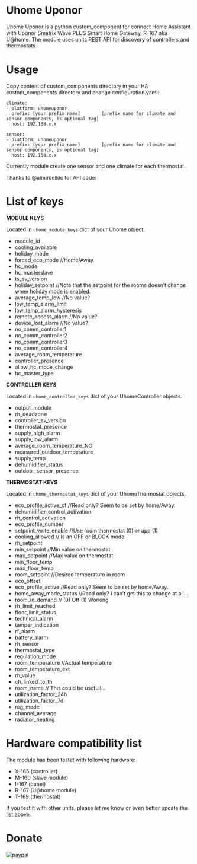 # Uhome Uponor

Uhome Uponor is a python custom_component for connect Home Assistant with Uponor Smatrix Wave PLUS Smart Home Gateway, R-167 aka U@home. The module uses units REST API for discovery of controllers and thermostats.

Usage
=====

Copy content of custom_components directory in your HA custom_components directory and change configuration.yaml:

    climate:
    - platform: uhomeuponor
      prefix: [your prefix name]        [prefix name for climate and sensor components, is optional tag]
      host: 192.168.x.x
  
    sensor:
    - platform: uhomeuponor
      prefix: [your prefix name]        [prefix name for climate and sensor components, is optional tag]
      host: 192.168.x.x
  
Currently module create one sensor and one climate for each thermostat. 

Thanks to @almirdelkic for API code:

List of keys
============

**MODULE KEYS**

Located in ``uhome_module_keys`` dict of your Uhome object.

* module_id
* cooling_available
* holiday_mode
* forced_eco_mode //Home/Away
* hc_mode
* hc_masterslave
* ts_sv_version
* holiday_setpoint  //Note that the setpoint for the rooms doesn’t change when holiday mode is enabled.
* average_temp_low		//No value?
* low_temp_alarm_limit
* low_temp_alarm_hysteresis
* remote_access_alarm		//No value?
* device_lost_alarm		//No value?
* no_comm_controller1
* no_comm_controller2
* no_comm_controller3
* no_comm_controller4
* average_room_temperature
* controller_presence
* allow_hc_mode_change
* hc_master_type

**CONTROLLER KEYS**

Located in ``uhome_controller_keys`` dict of your UhomeController objects.

* output_module
* rh_deadzone
* controller_sv_version
* thermostat_presence
* supply_high_alarm
* supply_low_alarm
* average_room_temperature_NO
* measured_outdoor_temperature
* supply_temp
* dehumidifier_status
* outdoor_sensor_presence

**THERMOSTAT KEYS**

Located in ``uhome_thermostat_keys`` dict of your UhomeThermostat objects.

* eco_profile_active_cf //Read only? Seem to be set by home/Away.
* dehumidifier_control_activation
* rh_control_activation
* eco_profile_number
* setpoint_write_enable //Use room thermostat (0) or app (1)
* cooling_allowed // Is an OFF or BLOCK mode
* rh_setpoint
* min_setpoint //Min value on thermostat
* max_setpoint //Max value on thermostat
* min_floor_temp
* max_floor_temp
* room_setpoint //Desired temperature in room
* eco_offset
* eco_profile_active //Read only? Seem to be set by home/Away.
* home_away_mode_status //Read only? I can’t get this to change at all…
* room_in_demand // (0) Off (1) Working
* rh_limit_reached
* floor_limit_status
* technical_alarm
* tamper_indication
* rf_alarm
* battery_alarm
* rh_sensor
* thermostat_type
* regulation_mode
* room_temperature //Actual temperature
* room_temperature_ext
* rh_value
* ch_linked_to_th
* room_name // This could be usefull…
* utilization_factor_24h
* utilization_factor_7d
* reg_mode
* channel_average
* radiator_heating

Hardware compatibility list
===========================

The module has been testet with following hardware:

* X-165 (controller)
* M-160 (slave module)
* I-167 (panel)
* R-167 (U@home module)
* T-169 (thermostat)

If you test it with other units, please let me know or even better update the list above.

Donate
=============
[![paypal](https://www.paypalobjects.com/en_US/ES/i/btn/btn_donateCC_LG.gif)](https://www.paypal.com/cgi-bin/webscr?cmd=_donations&business=5U5L9S4SP79FJ&item_name=Create+more+code+and+components+in+github+and+Home+Assistant&currency_code=EUR&source=url)
